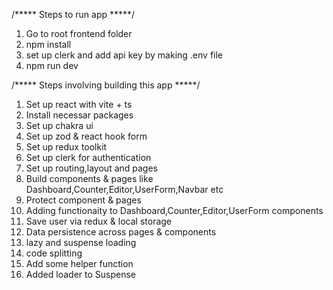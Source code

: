 /***** Steps to run app *****/
1. Go to root frontend folder
2. npm install
3. set up clerk and add api key by making .env file
4. npm run dev


/***** Steps involving building this app *****/
1. Set up react with vite + ts
2. Install necessar packages
3. Set up chakra ui
4. Set up zod & react hook form
5. Set up redux toolkit
6. Set up clerk for authentication
7. Set up routing,layout and pages
8. Build components & pages like Dashboard,Counter,Editor,UserForm,Navbar etc
9. Protect component & pages
10. Adding functionaity to Dashboard,Counter,Editor,UserForm components
11. Save user via redux & local storage
12. Data persistence across pages & components 
13. lazy and suspense loading
14. code splitting
15. Add some helper function
16. Added loader to Suspense

